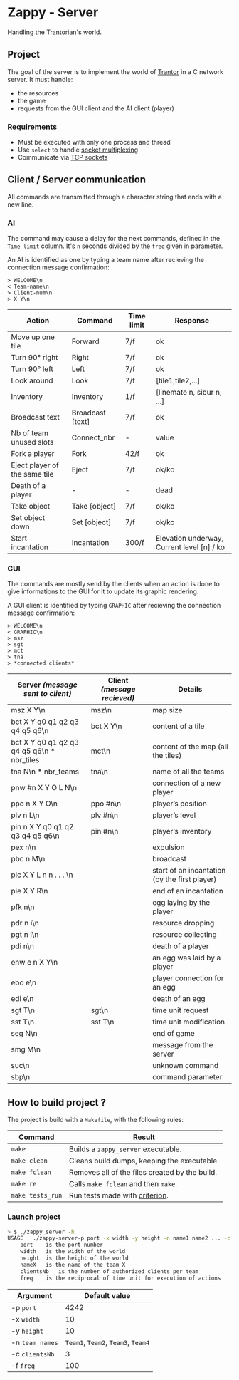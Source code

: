 # Zappy - Server
Handling the Trantorian's world.

## Project
The goal of the server is to implement the world of [Trantor](https://github.com/Lukacms/Zappy/tree/main/docs/Trantor.md) in a C network server.
It must handle:
* the resources
* the game
* requests from the GUI client and the AI client (player)

### Requirements
* Must be executed with only one process and thread
* Use `select` to handle [socket multiplexing](https://dev.to/progrium/the-history-and-future-of-socket-level-multiplexing-1d5n)
* Communicate via [TCP sockets](https://www.ibm.com/docs/en/zvse/6.2?topic=SSB27H_6.2.0/fa2ti_what_is_socket_connection.htm)

## Client / Server communication
All commands are transmitted through a character string that ends with a new line.

### AI
The command may cause a delay for the next commands, defined in the `Time limit` column. It's `n` seconds divided by the `freq` given in parameter.

An AI is identified as one by typing a team name after recieving the connection message confirmation:
```
> WELCOME\n
< Team-name\n
> Client-num\n
> X Y\n
```

| Action            | Command           | Time limit        | Response                  |
| ----------------- | ----------------- | ----------------- | ------------------------- |
| Move up one tile  | Forward           |  7/f              | ok                        |
| Turn 90° right    | Right             |  7/f              | ok                        |
| Turn 90° left     | Left              |  7/f              | ok                        |
| Look around       | Look              |  7/f              | [tile1,tile2,...]         |
| Inventory         | Inventory         |  1/f              | [linemate n, sibur n, ...]|
| Broadcast text    | Broadcast [text]  |  7/f              | ok                        |
| Nb of team unused slots | Connect_nbr |  -                | value               |
| Fork a player     | Fork              |  42/f             | ok                        |
| Eject player of the same tile | Eject | 7/f               | ok/ko         |
| Death of a player | -                 | -                 | dead                      |
| Take object       | Take [object]     | 7/f               | ok/ko                     |
| Set object down   | Set [object]      | 7/f               | ok/ko                     |
| Start incantation | Incantation       | 300/f             | Elevation underway, Current level [n] / ko |

### GUI
The commands are mostly send by the clients when an action is done to give informations to the GUI for it to update its graphic rendering.

A GUI client is identified by typing `GRAPHIC` after recieving the connection message confirmation:
```
> WELCOME\n
< GRAPHIC\n
> msz
> sgt
> mct
> tna
> *connected clients*
```

|  Server *(message sent to client)*  |  Client *(message recieved)*  |  Details  |
| ----------- | ---------- | ------------ |
| msz X Y\n | msz\n | map size |
| bct X Y q0 q1 q2 q3 q4 q5 q6\n | bct X Y\n | content of a tile |
| bct X Y q0 q1 q2 q3 q4 q5 q6\n * nbr_tiles |  mct\n | content of the map (all the tiles) |
| tna N\n * nbr_teams | tna\n | name of all the teams |
| pnw #n X Y O L N\n | | connection of a new player |
| ppo n X Y O\n | ppo #n\n | player’s position |
| plv n L\n | plv #n\n | player’s level |)*
| pin n X Y q0 q1 q2 q3 q4 q5 q6\n | pin #n\n | player’s inventory |
| pex n\n | | expulsion |
| pbc n M\n | | broadcast |
| pic X Y L n n . . . \n | | start of an incantation (by the first player) |
| pie X Y R\n | | end of an incantation |
| pfk n\n | | egg laying by the player |
| pdr n i\n | |  resource dropping |
| pgt n i\n | | resource collecting |
| pdi n\n | | death of a player |
| enw e n X Y\n | | an egg was laid by a player |
| ebo e\n | | player connection for an egg |
| edi e\n | | death of an egg |
| sgt T\n | sgt\n | time unit request |
| sst T\n | sst T\n | time unit modification |
| seg N\n | | end of game |
| smg M\n | | message from the server |
| suc\n | | unknown command |
| sbp\n | | command parameter|

## How to build project ?
The project is build with a `Makefile`, with the following rules:

| Command          | Result                                          |
| ---------------- | ----------------------------------------------- |
| `make`           | Builds a `zappy_server` executable.         |
| `make clean`     | Cleans build dumps, keeping the executable.     |
| `make fclean`    | Removes all of the files created by the build.  |
| `make re`        | Calls `make fclean` and then `make`.            |
| `make tests_run` | Run tests made with [criterion](https://criterion.readthedocs.io/en/master/intro.html).               |

### Launch project
```bash
> $ ./zappy_server -h
USAGE	./zappy-server-p port -x width -y height -n name1 name2 ... -c clientsNb -f freq
	port	is the port number
	width	is the width of the world
	height	is the height of the world
	nameX	is the name of the team X
	clientsNb	is the number of authorized clients per team
	freq	is the reciprocal of time unit for execution of actions
```

|   Argument        |   Default value       |
| ----------------- | --------------------- |
|  -p `port`        | 4242                  |
|  -x `width`       | 10                    |
|  -y `height`      | 10                    |
|  -n `team names`  | `Team1`, `Team2`, `Team3`, `Team4`    |
|  -c `clientsNb`   | 3                     |
|  -f `freq`        | 100                   |
